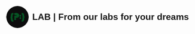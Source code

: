 <div style="display: flex; align-items: center; justify-content: center; gap: 10px;">
  <img 
    src="./public/icons/logo.png" 
    alt="lab-logo" 
    style="width: 60px; height: 60px; border-radius: 50%;"
  >
  <h1 style="margin: 0; font-family: Arial, sans-serif; font-size: 24px;d"> LAB | From our labs for your dreams  </h1>
</div>
